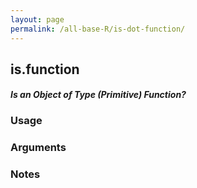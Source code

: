 ```yaml
---
layout: page
permalink: /all-base-R/is-dot-function/
---
```


## __is.function__

#### _Is an Object of Type (Primitive) Function?_

### Usage

### Arguments

### Notes
